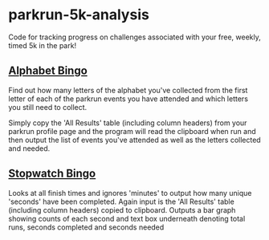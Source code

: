 # parkrun-5k-analysis

Code for tracking progress on challenges associated with your free, weekly, timed 5k in the park!


## [Alphabet Bingo](https://github.com/martin-kerr/parkrun-5k-analysis/blob/main/alphabet-bingo.py)
Find out how many letters of the alphabet you've collected from the first letter of each of the parkrun events you have attended and which letters you still need to collect.

Simply copy the 'All Results' table (including column headers) from your parkrun profile page and the program will read the clipboard when run and then output the list of events you've attended as well as the letters collected and needed.

## [Stopwatch Bingo](https://github.com/martin-kerr/parkrun-5k-analysis/blob/main/stopwatch-bingo.py)
Looks at all finish times and ignores 'minutes' to output how many unique 'seconds' have been completed. Again input is the 'All Results' table (including column headers) copied to clipboard. Outputs a bar graph showing counts of each second and text box underneath denoting total runs, seconds completed and seconds needed
